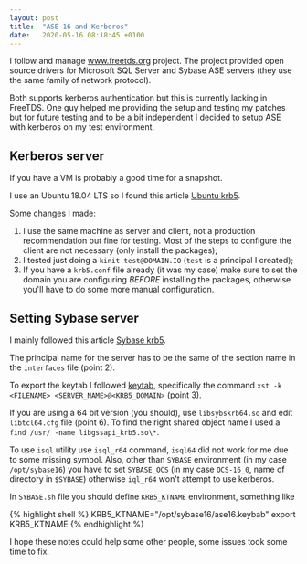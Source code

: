 ```yaml
---
layout: post
title:  "ASE 16 and Kerberos"
date:   2020-05-16 08:18:45 +0100
---
```


I follow and manage www.freetds.org project. The project provided open
source drivers for Microsoft SQL Server and Sybase ASE servers (they
use the same family of network protocol).

Both supports kerberos authentication but this is currently lacking in FreeTDS.
One guy helped me providing the setup and testing my patches but for
future testing and to be a bit independent I decided to setup ASE with
kerberos on my test environment.

## Kerberos server

If you have a VM is probably a good time for a snapshot.

I use an Ubuntu 18.04 LTS so I found this article [Ubuntu krb5].

Some changes I made:
1. I use the same machine as server and client, not a production
   recommendation but fine for testing. Most of the steps to configure
   the client are not necessary (only install the packages);
2. I tested just doing a `kinit test@DOMAIN.IO` (`test` is a principal
   I created);
3. If you have a `krb5.conf` file already (it was my case) make sure
   to set the domain you are configuring *BEFORE* installing the
   packages, otherwise you'll have to do some more manual
   configuration.

## Setting Sybase server

I mainly followed this article [Sybase krb5].

The principal name for the server has to be the same of the section
name in the `interfaces` file (point 2).

To export the keytab I followed [keytab], specifically the command
`xst -k <FILENAME> <SERVER_NAME>@<KRB5_DOMAIN>` (point 3).

If you are using a 64 bit version (you should), use `libsybskrb64.so`
and edit `libtcl64.cfg` file (point 6). To find the right shared
object name I used a `find /usr/ -name libgssapi_krb5.so\*`.

To use `isql` utility use `isql_r64` command, `isql64` did not work
for me due to some missing symbol. Also, other than `SYBASE`
environment (in my case `/opt/sybase16`) you have to set `SYBASE_OCS`
(in my case `OCS-16_0`, name of directory in `$SYBASE`) otherwise
`iql_r64` won't attempt to use kerberos.

In `SYBASE.sh` file you should define `KRB5_KTNAME` environment,
something like

{% highlight shell %}
KRB5_KTNAME="/opt/sybase16/ase16.keybab"
export KRB5_KTNAME
{% endhighlight %}

I hope these notes could help some other people, some issues took
some time to fix.

[Ubuntu krb5]: https://www.howtoforge.com/how-to-setup-kerberos-server-and-client-on-ubuntu-1804-lts/
[Sybase krb5]: http://infocenter.sybase.com/help/index.jsp?topic=/com.sybase.infocenter.dc31654.1550/html/sag1/sag1768.htm
[keytab]: https://docs.cloudera.com/documentation/enterprise/5-5-x/topics/cdh_sg_kadmin_kerberos_keytab.html
